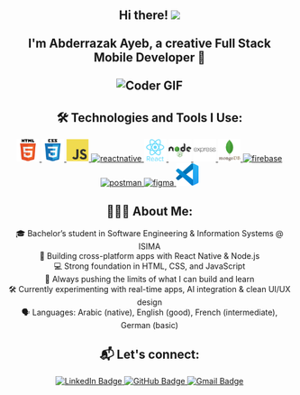 <div align="center">
  <h2>
    <abc>
      <br>Hi there! <img src="https://user-images.githubusercontent.com/42378118/110234147-e3259600-7f4e-11eb-95be-0c4047144dea.gif" width="30"><br>
      <br> I'm Abderrazak Ayeb, a creative Full Stack Mobile Developer 🚀<br><br>
      <img src="https://media.giphy.com/media/SWoSkN6DxTszqIKEqv/giphy.gif" alt="Coder GIF" width="500">
    </abc>
  </h2>

  <h2>🛠 Technologies and Tools I Use:</h2>
  <p>
    <a href="https://developer.mozilla.org/en-US/docs/Web/HTML" target="_blank">
      <img src="https://raw.githubusercontent.com/devicons/devicon/master/icons/html5/html5-original-wordmark.svg" alt="html5" width="40" height="40"/>
    </a>
    <a href="https://developer.mozilla.org/en-US/docs/Web/CSS" target="_blank">
      <img src="https://raw.githubusercontent.com/devicons/devicon/master/icons/css3/css3-original-wordmark.svg" alt="css3" width="40" height="40"/>
    </a>
    <a href="https://developer.mozilla.org/en-US/docs/Web/JavaScript" target="_blank">
      <img src="https://raw.githubusercontent.com/devicons/devicon/master/icons/javascript/javascript-original.svg" alt="javascript" width="40" height="40"/>
    </a>
    <a href="https://reactnative.dev/" target="_blank">
      <img src="https://reactnative.dev/img/header_logo.svg" alt="reactnative" width="40" height="40"/>
    </a>
    <a href="https://reactjs.org/" target="_blank">
      <img src="https://raw.githubusercontent.com/devicons/devicon/master/icons/react/react-original-wordmark.svg" alt="react" width="40" height="40"/>
    </a>
    <a href="https://nodejs.org" target="_blank">
      <img src="https://raw.githubusercontent.com/devicons/devicon/master/icons/nodejs/nodejs-original-wordmark.svg" alt="nodejs" width="40" height="40"/>
    </a>
    <a href="https://expressjs.com" target="_blank">
      <img src="https://raw.githubusercontent.com/devicons/devicon/master/icons/express/express-original-wordmark.svg" alt="express" width="40" height="40"/>
    </a>
    <a href="https://www.mongodb.com/" target="_blank">
      <img src="https://raw.githubusercontent.com/devicons/devicon/master/icons/mongodb/mongodb-original-wordmark.svg" alt="mongodb" width="40" height="40"/>
    </a>
    <a href="https://firebase.google.com/" target="_blank">
      <img src="https://www.vectorlogo.zone/logos/firebase/firebase-icon.svg" alt="firebase" width="40" height="40"/>
    </a>
    <a href="https://www.postman.com/" target="_blank">
      <img src="https://www.vectorlogo.zone/logos/getpostman/getpostman-icon.svg" alt="postman" width="40" height="40"/>
    </a>
    <a href="https://www.figma.com/" target="_blank">
      <img src="https://www.vectorlogo.zone/logos/figma/figma-icon.svg" alt="figma" width="40" height="40"/>
    </a>
    <a href="https://code.visualstudio.com/" target="_blank">
      <img src="https://raw.githubusercontent.com/devicons/devicon/master/icons/vscode/vscode-original.svg" alt="vscode" width="40" height="40"/>
    </a>
  </p>

  <h2>👨🏻‍💻 About Me:</h2>
  <p align="center">
    🎓 Bachelor’s student in Software Engineering & Information Systems @ ISIMA<br>
    📱 Building cross-platform apps with React Native & Node.js<br>
    💻 Strong foundation in HTML, CSS, and JavaScript<br>
    🧠 Always pushing the limits of what I can build and learn<br>
    🛠 Currently experimenting with real-time apps, AI integration & clean UI/UX design<br>
    🗣 Languages: Arabic (native), English (good), French (intermediate), German (basic)
  </p>

  <h2>📬 Let's connect:</h2>
  <p>
    <a href="https://www.linkedin.com/in/abderrazakayeb/">
      <img src="https://img.shields.io/badge/-AbderrazakAyeb-blue?style=flat-square&logo=Linkedin&logoColor=white" alt="LinkedIn Badge">
    </a>
    <a href="https://github.com/AbderrazakAy">
      <img src="https://img.shields.io/badge/-AbderrazakAy-black?style=flat-square&logo=github&logoColor=white" alt="GitHub Badge">
    </a>
    <a href="mailto:ayebabderrazak@gmail.com">
      <img src="https://img.shields.io/badge/-ayebabderrazak@gmail.com-c14438?style=flat-square&logo=Gmail&logoColor=white" alt="Gmail Badge">
    </a>
  </p>
</div>

